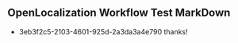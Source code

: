 ## OpenLocalization Workflow Test MarkDown
* 3eb3f2c5-2103-4601-925d-2a3da3a4e790 thanks!

<!--HONumber=Jul16_HO3-->


